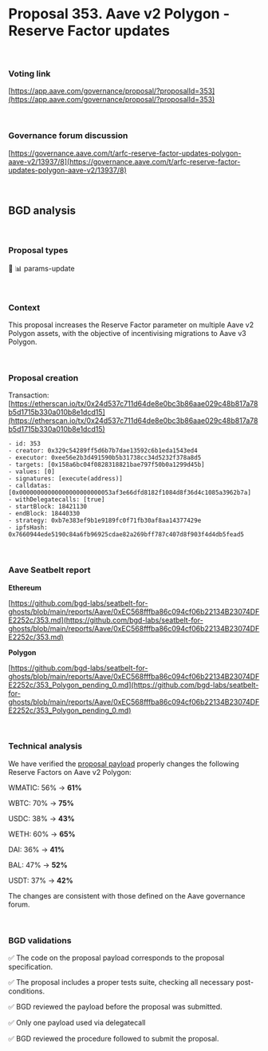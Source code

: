 # Proposal 353. Aave v2 Polygon - Reserve Factor updates

<br>

### Voting link

[https://app.aave.com/governance/proposal/?proposalId=353](https://app.aave.com/governance/proposal/?proposalId=353)

<br>

### Governance forum discussion

[https://governance.aave.com/t/arfc-reserve-factor-updates-polygon-aave-v2/13937/8](https://governance.aave.com/t/arfc-reserve-factor-updates-polygon-aave-v2/13937/8)

<br>

## BGD analysis

<br>

### Proposal types

:wrench: :bar_chart: params-update

<br>

### Context

This proposal increases the Reserve Factor parameter on multiple Aave v2 Polygon assets, with the objective of incentivising migrations to Aave v3 Polygon.

<br>

### Proposal creation

Transaction: [https://etherscan.io/tx/0x24d537c711d64de8e0bc3b86aae029c48b817a78b5d1715b330a010b8e1dcd15](https://etherscan.io/tx/0x24d537c711d64de8e0bc3b86aae029c48b817a78b5d1715b330a010b8e1dcd15)

```
- id: 353
- creator: 0x329c54289ff5d6b7b7dae13592c6b1eda1543ed4
- executor: 0xee56e2b3d491590b5b31738cc34d5232f378a8d5
- targets: [0x158a6bc04f0828318821bae797f50b0a1299d45b]
- values: [0]
- signatures: [execute(address)]
- calldatas: [0x00000000000000000000000053af3e66dfd8182f1084d8f36d4c1085a3962b7a]
- withDelegatecalls: [true]
- startBlock: 18421130
- endBlock: 18440330
- strategy: 0xb7e383ef9b1e9189fc0f71fb30af8aa14377429e
- ipfsHash: 0x7660944ede5190c84a6fb96925cdae82a269bff787c407d8f903f4d4db5fead5
```

<br>

### Aave Seatbelt report

**Ethereum**

[https://github.com/bgd-labs/seatbelt-for-ghosts/blob/main/reports/Aave/0xEC568fffba86c094cf06b22134B23074DFE2252c/353.md](https://github.com/bgd-labs/seatbelt-for-ghosts/blob/main/reports/Aave/0xEC568fffba86c094cf06b22134B23074DFE2252c/353.md)

**Polygon**

[https://github.com/bgd-labs/seatbelt-for-ghosts/blob/main/reports/Aave/0xEC568fffba86c094cf06b22134B23074DFE2252c/353_Polygon_pending_0.md](https://github.com/bgd-labs/seatbelt-for-ghosts/blob/main/reports/Aave/0xEC568fffba86c094cf06b22134B23074DFE2252c/353_Polygon_pending_0.md)

<br>

### Technical analysis

We have verified the [proposal payload](https://polygonscan.com/address/0x53af3e66dfd8182f1084d8f36d4c1085a3962b7a#code#F1#L13) properly changes the following Reserve Factors on Aave v2 Polygon:

WMATIC: 56% -> **61%**

WBTC: 70% -> **75%**

USDC: 38% -> **43%**

WETH: 60% -> **65%**

DAI: 36% -> **41%**

BAL: 47% -> **52%**

USDT: 37% -> **42%**


The changes are consistent with those defined on the Aave governance forum.

<br>

### BGD validations

:white_check_mark: The code on the proposal payload corresponds to the proposal specification.

:white_check_mark: The proposal includes a proper tests suite, checking all necessary post-conditions.

:white_check_mark: BGD reviewed the payload before the proposal was submitted.

:white_check_mark: Only one payload used via delegatecall

:white_check_mark: BGD reviewed the procedure followed to submit the proposal.
